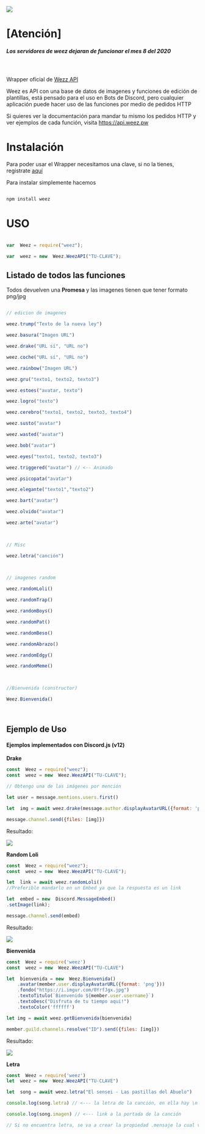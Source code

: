 ![](https://i.imgur.com/PRfsYKP.png)

  

# [Atención]
##### Los servidores de weez dejaran de funcionar el mes 8 del 2020
\
\
Wrapper oficial de [Wezz API](https://www.weez.pw  "Wezz API")


Weez es API con una base de datos de imagenes y funciones de edición de plantillas, está pensado para el uso en Bots de Discord, pero cualquier aplicación puede hacer uso de las funciones por medio de pedidos HTTP

  
  

Si quieres ver la documentación para mandar tu mismo los pedidos HTTP y ver ejemplos de cada función, visita https://api.weez.pw

  

# Instalación

Para poder usar el Wrapper necesitamos una clave, si no la tienes, registrate [aquí](https://www.weez.pw  "aquí")

  

Para instalar simplemente hacemos

  

```bash

npm install weez

```

  

# USO

  

```js

var  Weez = require("weez");

var  weez = new  Weez.WeezAPI("TU-CLAVE");

```

## Listado de todos las funciones

Todos devuelven una **Promesa** y las imagenes tienen que tener formato png/jpg

```js

// edicion de imagenes

weez.trump("Texto de la nueva ley")

weez.basura("Imagen URL")

weez.drake("URL sí", "URL no")

weez.coche("URL sí", "URL no")

weez.rainbow("Imagen URL")

weez.gru("texto1, texto2, texto3")

weez.estoes("avatar, texto")

weez.logro("texto")

weez.cerebro("texto1, texto2, texto3, texto4")

weez.susto("avatar")

weez.wasted("avatar")

weez.bob("avatar")

weez.eyes("texto1, texto2, texto3")

weez.triggered("avatar") // <-- Animado

weez.psicopata("avatar")

weez.elegante("texto1","texto2")

weez.bart("avatar")

weez.olvido("avatar")

weez.arte("avatar")

  

// Misc

weez.letra("canción")

  

// imagenes random

weez.randomLoli()

weez.randomTrap()

weez.randomBoys()

weez.randomPat()

weez.randomBeso()

weez.randomAbrazo()

weez.randomEdgy()

weez.randomMeme()

  

//Bienvenida (constructor)

Weez.Bienvenida()

  

```

  

## Ejemplo de Uso

#### Ejemplos implementados con Discord.js (v12)

  

**Drake**

```js
const  Weez = require("weez");
const  weez = new  Weez.WeezAPI("TU-CLAVE");

// Obtengo una de las imágenes por mención

let user = message.mentions.users.first()

let  img = await weez.drake(message.author.displayAvatarURL({format: 'png'}), user.displayAvatarURL({format: 'png'}))

message.channel.send({files: [img]})

```

Resultado:

  
![](https://blobscdn.gitbook.com/v0/b/gitbook-28427.appspot.com/o/assets%2F-LSlbQwSYkL8QUnuee99%2F-LTDD6OQnCVaMq5lh92E%2F-LTDDvBjUqF_Gird1PwI%2Frsz_1drakee.jpg?alt=media&token=cd357e32-9eb6-4d73-b380-44cb63fcfd14)

  
  

**Random Loli**

```js
const  Weez = require("weez");
const  weez = new  Weez.WeezAPI("TU-CLAVE");

let  link = await weez.randomLoli()
//Preferible mandarlo en un Embed ya que la respuesta es un link

let  embed = new  Discord.MessageEmbed()
.setImage(link);

message.channel.send(embed)

```

Resultado:

  

![](https://i.gyazo.com/87e511c0efee8e804b8c3ff7b63cd169.png)

  

**Bienvenida**

  

```js
const  Weez = require('weez')
const  weez = new  Weez.WeezAPI("TU-CLAVE")

let  bienvenida = new  Weez.Bienvenida()
	.avatar(member.user.displayAvatarURL({format: 'png'}))
	.fondo("https://i.imgur.com/0YrfJgx.jpg")
	.textoTitulo(`Bienvenido ${member.user.username}`)
	.textoDesc("Disfruta de tu tiempo aqui!")
	.textoColor('ffffff')

let img = await weez.getBienvenida(bienvenida)

member.guild.channels.resolve("ID").send({files: [img]})

```


Resultado:

  

![](https://cdn.discordapp.com/attachments/496311867929788416/526612479514509327/file.jpg)

  
  

**Letra**

  

```js
const  Weez = require('weez')
let  weez = new  Weez.WeezAPI("TU-CLAVE")

let  song = await weez.letra("El sensei - Las pastillas del Abuelo")

console.log(song.letra) // <--- la letra de la canción, en ella hay \n separando la indentación

console.log(song.imagen) // <--- link a la portada de la canción

// Si no encuentra letra, se va a crear la propiedad .mensaje la cual va a decir que no la encontro.
```